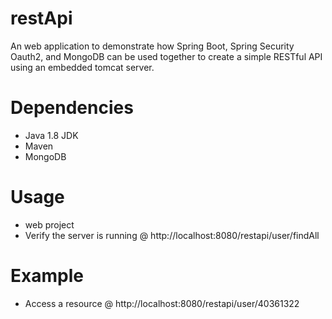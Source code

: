 # restApi
An web application to demonstrate how Spring Boot, Spring Security Oauth2, and MongoDB can be used together to create a simple RESTful API using an embedded tomcat server.

# Dependencies
* Java 1.8 JDK
* Maven
* MongoDB 


# Usage
* web project
* Verify the server is running @ http://localhost:8080/restapi/user/findAll

# Example  
* Access a resource @ http://localhost:8080/restapi/user/40361322

